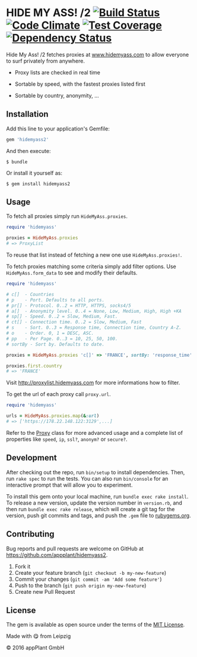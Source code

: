 # HIDE MY ASS! /2 [![Build Status](https://travis-ci.org/appPlant/hidemyass2.svg?branch=master)](https://travis-ci.org/appPlant/hidemyass2) [![Code Climate](https://codeclimate.com/github/appPlant/hidemyass2/badges/gpa.svg)](https://codeclimate.com/github/appPlant/hidemyass2) [![Test Coverage](https://codeclimate.com/github/appPlant/hidemyass2/badges/coverage.svg)](https://codeclimate.com/github/appPlant/hidemyass2/coverage) [![Dependency Status](https://gemnasium.com/badges/github.com/appPlant/hidemyass2.svg)](https://gemnasium.com/github.com/appPlant/hidemyass2)

Hide My Ass! /2 fetches proxies at www.hidemyass.com to allow everyone to surf privately from anywhere.

- Proxy lists are checked in real time

- Sortable by speed, with the fastest proxies listed first

- Sortable by country, anonymity, ...

## Installation

Add this line to your application's Gemfile:

```ruby
gem 'hidemyass2'
```

And then execute:

    $ bundle

Or install it yourself as:

    $ gem install hidemyass2

## Usage

To fetch all proxies simply run `HideMyAss.proxies`.

```ruby
require 'hidemyass'

proxies = HideMyAss.proxies
# => ProxyList
```

To reuse that list instead of fetching a new one use `HideMyAss.proxies!`.

To fetch proxies matching some criteria simply add filter options. Use `HideMyAss.form_data` to see and modify their defaults.

```ruby
require 'hidemyass'

# c[]  - Countries
# p    - Port. Defaults to all ports.
# pr[] - Protocol. 0..2 = HTTP, HTTPS, socks4/5
# a[]  - Anonymity level. 0..4 = None, Low, Medium, High, High +KA
# sp[] - Speed. 0..2 = Slow, Medium, Fast.
# ct[] - Connection time. 0..2 = Slow, Medium, Fast
# s    - Sort. 0..3 = Response time, Connection time, Country A-Z.
# o    - Order. 0, 1 = DESC, ASC.
# pp   - Per Page. 0..3 = 10, 25, 50, 100.
# sortBy - Sort by. Defaults to date.

proxies = HideMyAss.proxies 'c[]' => 'FRANCE', sortBy: 'response_time'

proxies.first.country
# => 'FRANCE'
```

Visit http://proxylist.hidemyass.com for more informations how to filter.

To get the url of each proxy call `proxy.url`.

```ruby
require 'hidemyass'

urls = HideMyAss.proxies.map(&:url)
# => ['https://178.22.148.122:3129',...]
```

Refer to the [Proxy](https://github.com/appPlant/hidemyass2/blob/master/lib/hidemyass/proxy.rb) class for more advanced usage and a complete list of properties like `speed`, `ip`, `ssl?`, `anonym?` or `secure?`.

## Development

After checking out the repo, run `bin/setup` to install dependencies. Then, run `rake spec` to run the tests. You can also run `bin/console` for an interactive prompt that will allow you to experiment.

To install this gem onto your local machine, run `bundle exec rake install`. To release a new version, update the version number in `version.rb`, and then run `bundle exec rake release`, which will create a git tag for the version, push git commits and tags, and push the `.gem` file to [rubygems.org](https://rubygems.org).

## Contributing

Bug reports and pull requests are welcome on GitHub at https://github.com/appplant/hidemyass2.

1. Fork it
2. Create your feature branch (`git checkout -b my-new-feature`)
3. Commit your changes (`git commit -am 'Add some feature'`)
4. Push to the branch (`git push origin my-new-feature`)
5. Create new Pull Request


## License

The gem is available as open source under the terms of the [MIT License](http://opensource.org/licenses/MIT).

Made with :yum: from Leipzig

© 2016 appPlant GmbH

